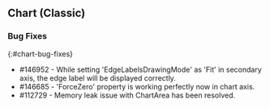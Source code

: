 ## Chart (Classic)

### Bug Fixes
{:#chart-bug-fixes}
* \#146952 - While setting 'EdgeLabelsDrawingMode' as 'Fit' in secondary axis, the edge label will be displayed correctly.
* \#146685 - 'ForceZero' property is working perfectly now in chart axis.
* \#112729 - Memory leak issue with ChartArea has been resolved.
